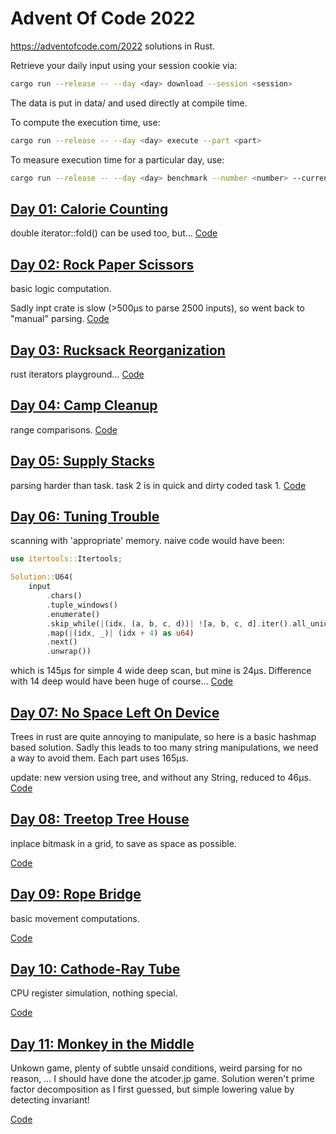 # Advent Of Code 2022

https://adventofcode.com/2022 solutions in Rust.

Retrieve your daily input using your session cookie via:
```sh
cargo run --release -- --day <day> download --session <session>
```
The data is put in data/ and used directly at compile time.

To compute the  execution time, use:
```sh
cargo run --release -- --day <day> execute --part <part>
```

To measure execution time for a particular day, use:
```sh
cargo run --release -- --day <day> benchmark --number <number> --current
```

## [Day 01: Calorie Counting](https://adventofcode.com/2022/day/1)

double iterator::fold() can be used too, but…
[Code](./src/solutions/day01.rs)

## [Day 02: Rock Paper Scissors](https://adventofcode.com/2022/day/2)

basic logic computation.

Sadly inpt crate is slow (>500µs to parse 2500 inputs), so went back to
"manual" parsing.
[Code](./src/solutions/day02.rs)

## [Day 03: Rucksack Reorganization](https://adventofcode.com/2022/day/3)

rust iterators playground…
[Code](./src/solutions/day03.rs)

## [Day 04: Camp Cleanup](https://adventofcode.com/2022/day/4)

range comparisons.
[Code](./src/solutions/day04.rs)

## [Day 05: Supply Stacks](https://adventofcode.com/2022/day/5)

parsing harder than task.
task 2 is in quick and dirty coded task 1.
[Code](./src/solutions/day05.rs)

## [Day 06: Tuning Trouble](https://adventofcode.com/2022/day/6)

scanning with 'appropriate' memory.
naive code would have been:
```rust
use itertools::Itertools;

Solution::U64(
    input
        .chars()
        .tuple_windows()
        .enumerate()
        .skip_while(|(idx, (a, b, c, d))| ![a, b, c, d].iter().all_unique())
        .map(|(idx, _)| (idx + 4) as u64)
        .next()
        .unwrap())
```
which is 145µs for simple 4 wide deep scan, but mine is 24µs.
Difference with 14 deep would have been huge of course…
[Code](./src/solutions/day06.rs)

## [Day 07: No Space Left On Device](https://adventofcode.com/2022/day/7)

Trees in rust are quite annoying to manipulate, so here is a basic hashmap based
solution. Sadly this leads to too many string manipulations, we need a way to
avoid them.
Each part uses 165µs.

update: new version using tree, and without any String, reduced to 46µs.
[Code](./src/solutions/day07.rs)


## [Day 08: Treetop Tree House](https://adventofcode.com/2022/day/8)

inplace bitmask in a grid, to save as space as possible.

[Code](./src/solutions/day08.rs)

## [Day 09: Rope Bridge](https://adventofcode.com/2022/day/9)

basic movement computations.

[Code](./src/solutions/day09.rs)

## [Day 10: Cathode-Ray Tube](https://adventofcode.com/2022/day/10)

CPU register simulation, nothing special.

[Code](./src/solutions/day10.rs)

## [Day 11: Monkey in the Middle](https://adventofcode.com/2022/day/11)

Unkown game, plenty of subtle unsaid conditions, weird parsing for no reason, …
I should have done the atcoder.jp game.
Solution weren't prime factor decomposition as I first guessed, but simple lowering value by detecting invariant!

[Code](./src/solutions/day11.rs)
